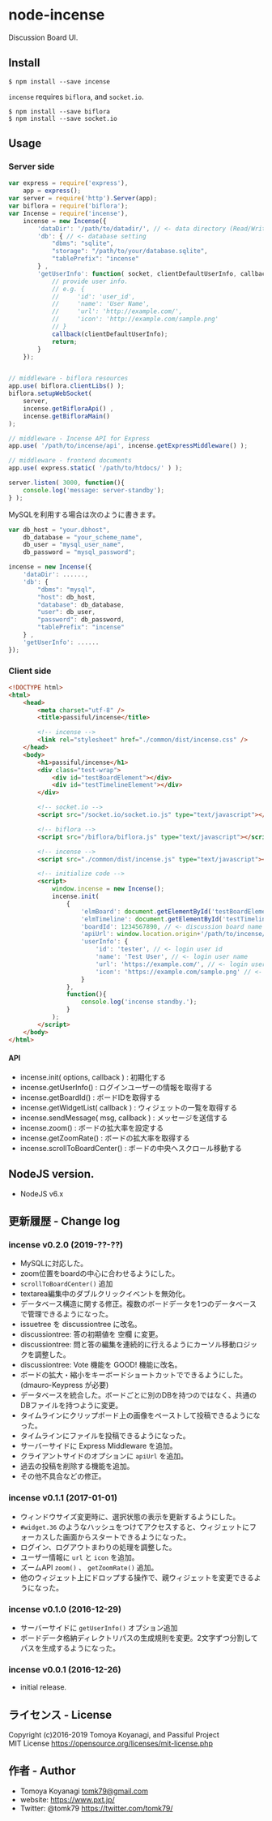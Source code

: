 # node-incense

Discussion Board UI.

## Install

```
$ npm install --save incense
```

`incense` requires `biflora`, and `socket.io`.

```
$ npm install --save biflora
$ npm install --save socket.io
```

## Usage

### Server side

```js
var express = require('express'),
	app = express();
var server = require('http').Server(app);
var biflora = require('biflora');
var Incense = require('incense'),
	incense = new Incense({
		'dataDir': '/path/to/datadir/', // <- data directory (Read/Write permission required)
		'db': { // <- database setting
			"dbms": "sqlite",
			"storage": "/path/to/your/database.sqlite",
			"tablePrefix": "incense"
		} ,
		'getUserInfo': function( socket, clientDefaultUserInfo, callback ){
			// provide user info.
			// e.g. {
			//     'id': 'user_id',
			//     'name': 'User Name',
			//     'url': 'http://example.com/',
			//     'icon': 'http://example.com/sample.png'
			// }
			callback(clientDefaultUserInfo);
			return;
		}
	});


// middleware - biflora resources
app.use( biflora.clientLibs() );
biflora.setupWebSocket(
	server,
	incense.getBifloraApi() ,
	incense.getBifloraMain()
);

// middleware - Incense API for Express
app.use( '/path/to/incense/api', incense.getExpressMiddleware() );

// middleware - frontend documents
app.use( express.static( '/path/to/htdocs/' ) );

server.listen( 3000, function(){
	console.log('message: server-standby');
} );
```

MySQLを利用する場合は次のように書きます。

```js
var db_host = "your.dbhost",
	db_database = "your_scheme_name",
	db_user = "mysql_user_name",
	db_password = "mysql_password";

incense = new Incense({
	'dataDir': ......,
	'db': {
		"dbms": "mysql",
		"host": db_host,
		"database": db_database,
		"user": db_user,
		"password": db_password,
		"tablePrefix": "incense"
	} ,
	'getUserInfo': ......
});
```

### Client side

```html
<!DOCTYPE html>
<html>
	<head>
		<meta charset="utf-8" />
		<title>passiful/incense</title>

		<!-- incense -->
		<link rel="stylesheet" href="./common/dist/incense.css" />
	</head>
	<body>
		<h1>passiful/incense</h1>
		<div class="test-wrap">
			<div id="testBoardElement"></div>
			<div id="testTimelineElement"></div>
		</div>

		<!-- socket.io -->
		<script src="/socket.io/socket.io.js" type="text/javascript"></script>

		<!-- biflora -->
		<script src="/biflora/biflora.js" type="text/javascript"></script>

		<!-- incense -->
		<script src="./common/dist/incense.js" type="text/javascript"></script>

		<!-- initialize code -->
		<script>
			window.incense = new Incense();
			incense.init(
				{
					'elmBoard': document.getElementById('testBoardElement'),
					'elmTimeline': document.getElementById('testTimelineElement'),
					'boardId': 1234567890, // <- discussion board name
					'apiUrl': window.location.origin+'/path/to/incense/api', // <- URL of Incense API Express Middleware
					'userInfo': {
						'id': 'tester', // <- login user id
						'name': 'Test User', // <- login user name
						'url': 'https://example.com/', // <- login user profile page
						'icon': 'https://example.com/sample.png' // <- login user icon
					}
				},
				function(){
					console.log('incense standby.');
				}
			);
		</script>
	</body>
</html>
```

#### API

- incense.init( options, callback ) : 初期化する
- incense.getUserInfo() : ログインユーザーの情報を取得する
- incense.getBoardId() : ボードIDを取得する
- incense.getWidgetList( callback ) : ウィジェットの一覧を取得する
- incense.sendMessage( msg, callback ) : メッセージを送信する
- incense.zoom() : ボードの拡大率を設定する
- incense.getZoomRate() : ボードの拡大率を取得する
- incense.scrollToBoardCenter() : ボードの中央へスクロール移動する


## NodeJS version.

- NodeJS v6.x


## 更新履歴 - Change log

### incense v0.2.0 (2019-??-??)

- MySQLに対応した。
- zoom位置をboardの中心に合わせるようにした。
- `scrollToBoardCenter()` 追加
- textarea編集中のダブルクリックイベントを無効化。
- データベース構造に関する修正。複数のボードデータを1つのデータベースで管理できるようになった。
- issuetree を discussiontree に改名。
- discussiontree: 答の初期値を 空欄 に変更。
- discussiontree: 問と答の編集を連続的に行えるようにカーソル移動ロジックを調整した。
- discussiontree: Vote 機能を GOOD! 機能に改名。
- ボードの拡大・縮小をキーボードショートカットでできるようにした。(dmauro-Keypress が必要)
- データベースを統合した。ボードごとに別のDBを持つのではなく、共通のDBファイルを持つように変更。
- タイムラインにクリップボード上の画像をペーストして投稿できるようになった。
- タイムラインにファイルを投稿できるようになった。
- サーバーサイドに Express Middleware を追加。
- クライアントサイドのオプションに `apiUrl` を追加。
- 過去の投稿を削除する機能を追加。
- その他不具合などの修正。

### incense v0.1.1 (2017-01-01)

- ウィンドウサイズ変更時に、選択状態の表示を更新するようにした。
- `#widget.36` のようなハッシュをつけてアクセスすると、ウィジェットにフォーカスした画面からスタートできるようになった。
- ログイン、ログアウトまわりの処理を調整した。
- ユーザー情報に `url` と `icon` を追加。
- ズームAPI `zoom()` 、 `getZoomRate()` 追加。
- 他のウィジェット上にドロップする操作で、親ウィジェットを変更できるようになった。

### incense v0.1.0 (2016-12-29)

- サーバーサイドに `getUserInfo()` オプション追加
- ボードデータ格納ディレクトリパスの生成規則を変更。2文字ずつ分割してパスを生成するようになった。

### incense v0.0.1 (2016-12-26)

- initial release.


## ライセンス - License

Copyright (c)2016-2019 Tomoya Koyanagi, and Passiful Project<br />
MIT License https://opensource.org/licenses/mit-license.php


## 作者 - Author

- Tomoya Koyanagi <tomk79@gmail.com>
- website: <https://www.pxt.jp/>
- Twitter: @tomk79 <https://twitter.com/tomk79/>
